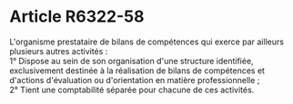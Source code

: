 # Article R6322-58

  
L'organisme prestataire de bilans de compétences qui exerce par ailleurs plusieurs autres activités :   
1° Dispose au sein de son organisation d'une structure identifiée, exclusivement destinée à la réalisation de bilans de compétences et d'actions d'évaluation ou d'orientation en matière professionnelle ;   
2° Tient une comptabilité séparée pour chacune de ces activités.
